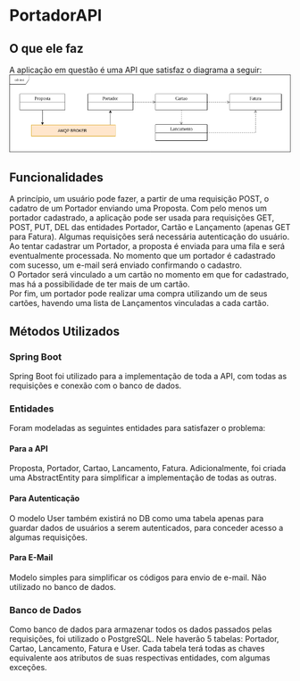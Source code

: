 # PortadorAPI

## O que ele faz
A aplicação em questão é uma API que satisfaz o diagrama a seguir: </br>
![diagramaAPI](https://github.com/Rotciv18/PortadorAPI/blob/master/diagramaAPI.png)
</br>
## Funcionalidades
A princípio, um usuário pode fazer, a partir de uma requisição POST, o cadatro de um Portador enviando uma Proposta. Com pelo menos um portador cadastrado, a aplicação pode ser usada para requisições GET, POST, PUT, DEL das entidades Portador, Cartão e Lançamento (apenas GET para Fatura). Algumas requisições será necessária autenticação do usuário.</br>
Ao tentar cadastrar um Portador, a proposta é enviada para uma fila e será eventualmente processada. No momento que um portador é cadastrado com sucesso, um e-mail será enviado confirmando o cadastro.</br>
O Portador será vinculado a um cartão no momento em que for cadastrado, mas há a possibilidade de ter mais de um cartão. <br>
Por fim, um portador pode realizar uma compra utilizando um de seus cartões, havendo uma lista de Lançamentos vinculadas a cada cartão.</br>
## Métodos Utilizados
### Spring Boot
Spring Boot foi utilizado para a implementação de toda a API, com todas as requisições e conexão com o banco de dados.
### Entidades
Foram modeladas as seguintes entidades para satisfazer o problema: 
#### Para a API
Proposta, Portador, Cartao, Lancamento, Fatura. Adicionalmente, foi criada uma AbstractEntity para simplificar a implementação de todas as outras.
#### Para Autenticação
O modelo User também existirá no DB como uma tabela apenas para guardar dados de usuários a serem autenticados, para conceder acesso a algumas requisições.
#### Para E-Mail
Modelo simples para simplificar os códigos para envio de e-mail. Não utilizado no banco de dados.
### Banco de Dados
Como banco de dados para armazenar todos os dados passados pelas requisições, foi utilizado o PostgreSQL. Nele haverão 5 tabelas: Portador, Cartao, Lancamento, Fatura e User. Cada tabela terá todas as chaves equivalente aos atributos de suas respectivas entidades, com algumas exceções.
